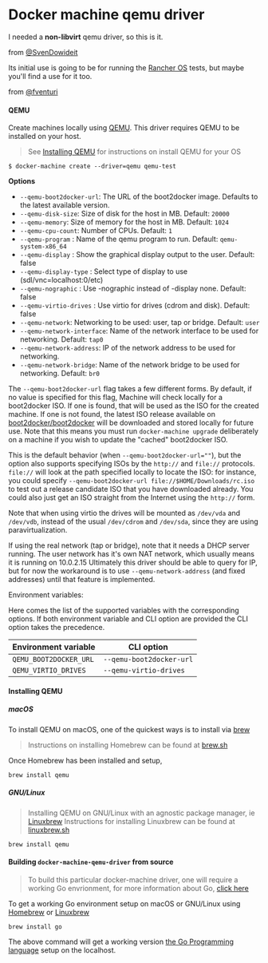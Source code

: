# Docker machine qemu driver

I needed a **non-libvirt** qemu driver, so this is it.

from [@SvenDowideit](https://github.com/SvenDowideit)

Its initial use is going to be for running the [Rancher OS](https://github.com/rancher/os) tests, but maybe you'll find a use for it too.

from [@fventuri](https://github.com/fventuri)

#### QEMU

Create machines locally using [QEMU](http://www.qemu.org/).
This driver requires QEMU to be installed on your host.

> See [Installing QEMU](#installing-qemu) for instructions on install QEMU for your OS

    $ docker-machine create --driver=qemu qemu-test

**Options**

 - `--qemu-boot2docker-url`: The URL of the boot2docker image. Defaults to the latest available version.
 - `--qemu-disk-size`: Size of disk for the host in MB. Default: `20000`
 - `--qemu-memory`: Size of memory for the host in MB. Default: `1024`
 - `--qemu-cpu-count`: Number of CPUs. Default: `1`
 - `--qemu-program` : Name of the qemu program to run. Default: `qemu-system-x86_64`
 - `--qemu-display` : Show the graphical display output to the user. Default: false
 - `--qemu-display-type` : Select type of display to use (sdl/vnc=localhost:0/etc)
 - `--qemu-nographic` : Use -nographic instead of -display none. Default: false
 - `--qemu-virtio-drives` : Use virtio for drives (cdrom and disk). Default: false
 - `--qemu-network`: Networking to be used: user, tap or bridge. Default: `user`
 - `--qemu-network-interface`: Name of the network interface to be used for networking. Default: `tap0`
 - `--qemu-network-address`: IP of the network address to be used for networking.
 - `--qemu-network-bridge`: Name of the network bridge to be used for networking. Default: `br0`

The `--qemu-boot2docker-url` flag takes a few different forms.  By
default, if no value is specified for this flag, Machine will check locally for
a boot2docker ISO.  If one is found, that will be used as the ISO for the
created machine.  If one is not found, the latest ISO release available on
[boot2docker/boot2docker](https://github.com/boot2docker/boot2docker) will be
downloaded and stored locally for future use.  Note that this means you must run
`docker-machine upgrade` deliberately on a machine if you wish to update the "cached"
boot2docker ISO.

This is the default behavior (when `--qemu-boot2docker-url=""`), but the
option also supports specifying ISOs by the `http://` and `file://` protocols.
`file://` will look at the path specified locally to locate the ISO: for
instance, you could specify `--qemu-boot2docker-url
file://$HOME/Downloads/rc.iso` to test out a release candidate ISO that you have
downloaded already.  You could also just get an ISO straight from the Internet
using the `http://` form.

Note that when using virtio the drives will be mounted as `/dev/vda` and `/dev/vdb`,
instead of the usual `/dev/cdrom` and `/dev/sda`, since they are using paravirtualization.

If using the real network (tap or bridge), note that it needs a DHCP server running.
The user network has it's own NAT network, which usually means it is running on 10.0.2.15
Ultimately this driver should be able to query for IP, but for now the workaround is
to use `--qemu-network-address` (and fixed addresses) until that feature is implemented.

Environment variables:

Here comes the list of the supported variables with the corresponding options. If both environment
variable and CLI option are provided the CLI option takes the precedence.

| Environment variable              | CLI option                        |
|-----------------------------------|-----------------------------------|
| `QEMU_BOOT2DOCKER_URL`            | `--qemu-boot2docker-url`          |
| `QEMU_VIRTIO_DRIVES`              | `--qemu-virtio-drives`            |

#### Installing QEMU

##### macOS

To install QEMU on macOS, one of the quickest ways is to install via [brew](brew.sh)

> Instructions on installing Homebrew can be found at [brew.sh](https://brew.sh/)

Once Homebrew has been installed and setup,

```
brew install qemu
```

##### GNU/Linux

> Installing QEMU on GNU/Linux with an agnostic package manager, ie [Linuxbrew](http://linuxbrew.sh/) Instructions for installing Linuxbrew can be found at [linuxbrew.sh](linuxbrew.sh)

```
brew install qemu
```

#### Building `docker-machine-qemu-driver` from source

> To build this particular docker-machine driver, one will require a working Go envrionment, for more information about Go, [click here](https://golang.org/)

To get a working Go environment setup on macOS or GNU/Linux using [Homebrew](brew.sh) or [Linuxbrew](linuxbrew.sh)

```
brew install go
```

The above command will get a working version [the Go Programming language](http://golang.org) setup on the localhost.


